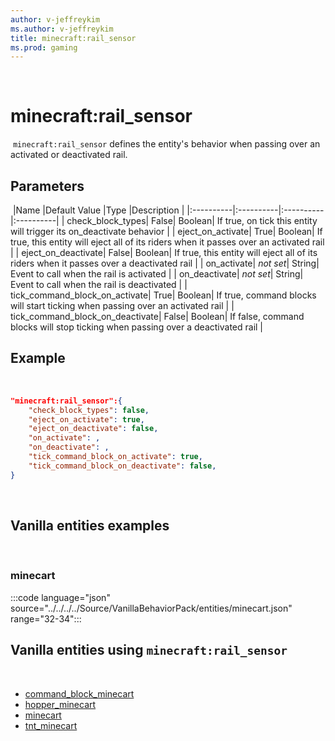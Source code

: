 ```yaml
---
author: v-jeffreykim
ms.author: v-jeffreykim
title: minecraft:rail_sensor
ms.prod: gaming
---
```

​
# minecraft:rail_sensor
​
`minecraft:rail_sensor` defines the entity's behavior when passing over an activated or deactivated rail.
​
## Parameters
​
|Name |Default Value  |Type  |Description  |
|:----------|:----------|:----------|:----------|
| check_block_types| False| Boolean| If true, on tick this entity will trigger its on_deactivate behavior |
| eject_on_activate| True| Boolean| If true, this entity will eject all of its riders when it passes over an activated rail |
| eject_on_deactivate| False| Boolean| If true, this entity will eject all of its riders when it passes over a deactivated rail |
| on_activate| *not set*| String| Event to call when the rail is activated |
| on_deactivate| *not set*| String| Event to call when the rail is deactivated |
| tick_command_block_on_activate| True| Boolean| If true, command blocks will start ticking when passing over an activated rail |
| tick_command_block_on_deactivate| False| Boolean| If false, command blocks will stop ticking when passing over a deactivated rail |
​
## Example
​
```json
"minecraft:rail_sensor":{
    "check_block_types": false,
    "eject_on_activate": true,
    "eject_on_deactivate": false,
    "on_activate": ,
    "on_deactivate": ,
    "tick_command_block_on_activate": true,
    "tick_command_block_on_deactivate": false,
}
```
​
## Vanilla entities examples
​
### minecart

:::code language="json" source="../../../../Source/VanillaBehaviorPack/entities/minecart.json" range="32-34":::
​
## Vanilla entities using `minecraft:rail_sensor`
​
- [command_block_minecart](../../../../Source/VanillaBehaviorPack_Snippets/entities/command_block_minecart.md)
- [hopper_minecart](../../../../Source/VanillaBehaviorPack_Snippets/entities/hopper_minecart.md)
- [minecart](../../../../Source/VanillaBehaviorPack_Snippets/entities/minecart.md)
- [tnt_minecart](../../../../Source/VanillaBehaviorPack_Snippets/entities/tnt_minecart.md)
